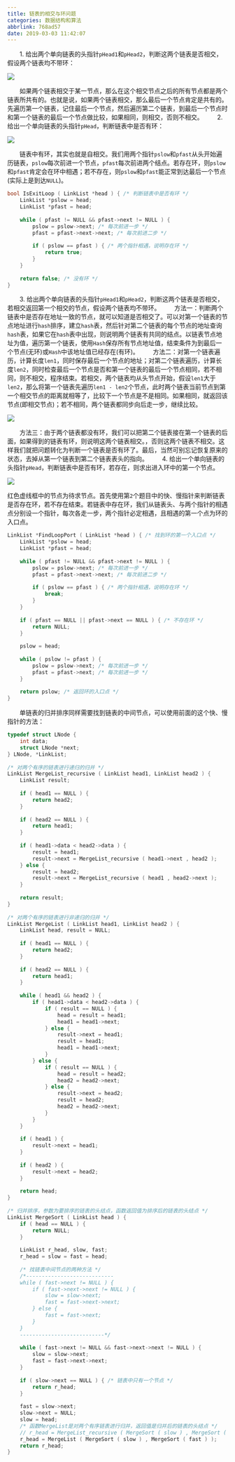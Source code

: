 ```yaml
---
title: 链表的相交与环问题
categories: 数据结构和算法
abbrlink: 768ad57
date: 2019-03-03 11:42:07
---
```

&emsp;&emsp;1. 给出两个单向链表的头指针`pHead1`和`pHead2`，判断这两个链表是否相交，假设两个链表均不带环：

<img src="./链表的相交与环问题/1.png">

&emsp;&emsp;如果两个链表相交于某一节点，那么在这个相交节点之后的所有节点都是两个链表所共有的。也就是说，如果两个链表相交，那么最后一个节点肯定是共有的。先遍历第一个链表，记住最后一个节点，然后遍历第二个链表，到最后一个节点时和第一个链表的最后一个节点做比较，如果相同，则相交，否则不相交。
&emsp;&emsp;2. 给出一个单向链表的头指针`pHead`，判断链表中是否有环：

<img src="./链表的相交与环问题/2.png">

&emsp;&emsp;链表中有环，其实也就是自相交。我们用两个指针`pslow`和`pfast`从头开始遍历链表，`pslow`每次前进一个节点，`pfast`每次前进两个结点。若存在环，则`pslow`和`pfast`肯定会在环中相遇；若不存在，则`pslow`和`pfast`能正常到达最后一个节点(实际上是到达`NULL`)。

``` cpp
bool IsExitLoop ( LinkList *head ) { /* 判断链表中是否有环 */
    LinkList *pslow = head;
    LinkList *pfast = head;
​
    while ( pfast != NULL && pfast->next != NULL ) {
        pslow = pslow->next; /* 每次前进一步 */
        pfast = pfast->next->next; /* 每次前进二步 */
​
        if ( pslow == pfast ) { /* 两个指针相遇，说明存在环 */
            return true;
        }
    }
​
    return false; /* 没有环 */
}
```

&emsp;&emsp;3. 给出两个单向链表的头指针`pHead1`和`pHead2`，判断这两个链表是否相交，若相交返回第一个相交的节点，假设两个链表均不带环。
&emsp;&emsp;方法一：判断两个链表中是否存在地址一致的节点，就可以知道是否相交了。可以对第一个链表的节点地址进行`hash`排序，建立`hash`表，然后针对第二个链表的每个节点的地址查询`hash`表，如果它在`hash`表中出现，则说明两个链表有共同的结点。以链表节点地址为值，遍历第一个链表，使用`Hash`保存所有节点地址值，结束条件为到最后一个节点(无环)或`Hash`中该地址值已经存在(有环)。
&emsp;&emsp;方法二：对第一个链表遍历，计算长度`len1`，同时保存最后一个节点的地址；对第二个链表遍历，计算长度`len2`，同时检查最后一个节点是否和第一个链表的最后一个节点相同，若不相同，则不相交，程序结束。若相交，两个链表均从头节点开始，假设`len1`大于`len2`，那么将第一个链表先遍历`len1 - len2`个节点，此时两个链表当前节点到第一个相交节点的距离就相等了，比较下一个节点是不是相同。如果相同，就返回该节点(即相交节点)；若不相同，两个链表都同步向后走一步，继续比较。

<img src="./链表的相交与环问题/3.png">

&emsp;&emsp;方法三：由于两个链表都没有环，我们可以把第二个链表接在第一个链表的后面，如果得到的链表有环，则说明这两个链表相交。，否则这两个链表不相交。这样我们就把问题转化为判断一个链表是否有环了。最后，当然可别忘记恢复原来的状态，去掉从第一个链表到第二个链表表头的指向。
&emsp;&emsp;4. 给出一个单向链表的头指针`pHead`，判断链表中是否有环，若存在，则求出进入环中的第一个节点。

<img src="./链表的相交与环问题/4.png">

红色虚线框中的节点为待求节点。首先使用第`2`个题目中的快、慢指针来判断链表是否存在环，若不存在结束。若链表中存在环，我们从链表头、与两个指针的相遇点分别设一个指针，每次各走一步，两个指针必定相遇，且相遇的第一个点为环的入口点。

``` cpp
LinkList *FindLoopPort ( LinkList *head ) { /* 找到环的第一个入口点 */
    LinkList *pslow = head;
    LinkList *pfast = head;
​
    while ( pfast != NULL && pfast->next != NULL ) {
        pslow = pslow->next; /* 每次前进一步 */
        pfast = pfast->next->next; /* 每次前进二步 */
​
        if ( pslow == pfast ) { /* 两个指针相遇，说明存在环 */
            break;
        }
    }
​
    if ( pfast == NULL || pfast->next == NULL ) { /* 不存在环 */
        return NULL;
    }
​
    pslow = head;
​
    while ( pslow != pfast ) {
        pslow = pslow->next; /* 每次前进一步 */
        pfast = pfast->next; /* 每次前进一步 */
    }
​
    return pslow; /* 返回环的入口点 */
}
```

&emsp;&emsp;单链表的归并排序同样需要找到链表的中间节点，可以使用前面的这个快、慢指针的方法：

``` cpp
typedef struct LNode {
    int data;
    struct LNode *next;
} LNode, *LinkList;
​
/* 对两个有序的链表进行递归的归并 */
LinkList MergeList_recursive ( LinkList head1, LinkList head2 ) {
    LinkList result;
​
    if ( head1 == NULL ) {
        return head2;
    }
​
    if ( head2 == NULL ) {
        return head1;
    }
​
    if ( head1->data < head2->data ) {
        result = head1;
        result->next = MergeList_recursive ( head1->next , head2 );
    } else {
        result = head2;
        result->next = MergeList_recursive ( head1 , head2->next );
    }
​
    return result;
}
​
/* 对两个有序的链表进行非递归的归并 */
LinkList MergeList ( LinkList head1, LinkList head2 ) {
    LinkList head, result = NULL;
​
    if ( head1 == NULL ) {
        return head2;
    }
​
    if ( head2 == NULL ) {
        return head1;
    }
​
    while ( head1 && head2 ) {
        if ( head1->data < head2->data ) {
            if ( result == NULL ) {
                head = result = head1;
                head1 = head1->next;
            } else {
                result->next = head1;
                result = head1;
                head1 = head1->next;
            }
        } else {
            if ( result == NULL ) {
                head = result = head2;
                head2 = head2->next;
            } else {
                result->next = head2;
                result = head2;
                head2 = head2->next;
            }
        }
    }
​
    if ( head1 ) {
        result->next = head1;
    }
​
    if ( head2 ) {
        result->next = head2;
    }
​
    return head;
}
​
/* 归并排序，参数为要排序的链表的头结点，函数返回值为排序后的链表的头结点 */
LinkList MergeSort ( LinkList head ) {
    if ( head == NULL ) {
        return NULL;
    }
​
    LinkList r_head, slow, fast;
    r_head = slow = fast = head;
​
    /* 找链表中间节点的两种方法 */
    /*----------------------------
    while ( fast->next != NULL ) {
        if ( fast->next->next != NULL ) {
            slow = slow->next;
            fast = fast->next->next;
        } else {
            fast = fast->next;
        }
    }
    ---------------------------*/
​
    while ( fast->next != NULL && fast->next->next != NULL ) {
        slow = slow->next;
        fast = fast->next->next;
    }
​
    if ( slow->next == NULL ) { /* 链表中只有一个节点 */
        return r_head;
    }
​
    fast = slow->next;
    slow->next = NULL;
    slow = head;
    /* 函数MergeList是对两个有序链表进行归并，返回值是归并后的链表的头结点 */
    // r_head = MergeList_recursive ( MergeSort ( slow ) , MergeSort ( fast ) );
    r_head = MergeList ( MergeSort ( slow ) , MergeSort ( fast ) );
    return r_head;
}
```